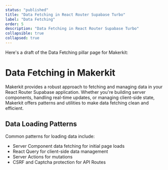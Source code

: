 ```yaml
---
status: "published"
title: "Data Fetching in React Router Supabase Turbo"
label: "Data Fetching"
order: 5
description: "Data Fetching in React Router Supabase Turbo"
collapsible: true
collapsed: true
---
```


Here's a draft of the Data Fetching pillar page for Makerkit:

# Data Fetching in Makerkit

Makerkit provides a robust approach to fetching and managing data in your React Router Supabase application. Whether you're building server components, handling real-time updates, or managing client-side state, Makerkit offers patterns and utilities to make data fetching clean and efficient.

## Data Loading Patterns

Common patterns for loading data include:

- Server Component data fetching for initial page loads
- React Query for client-side data management
- Server Actions for mutations
- CSRF and Captcha protection for API Routes
